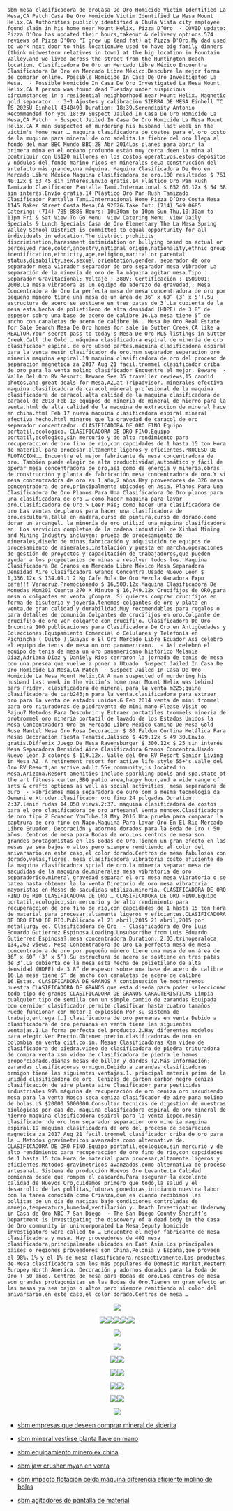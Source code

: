 
```
sbm mesa clasificadora de oroCasa De Oro Homicide Victim Identified La Mesa,CA Patch Casa De Oro Homicide Victim Identified La Mesa Mount Helix,CA Authorities publicly identified a Chula Vista city employee found slain in his home near Mount Helix. Pizza D’Oro  · COVID update: Pizza D'Oro has updated their hours,takeout & delivery options.574 reviews of Pizza D'Oro "I grew up (and fat) at Pizza D'Oro.My dad used to work next door to this location.We used to have big family dinners (think midwestern relatives in town) at the big location in Fountain Valley,and we lived across the street from the Huntington Beach location. Clasificadora De Oro en Mercado Libre México Encuentra Clasificadora De Oro en Mercado Libre México.Descubre la mejor forma de comprar online. Possible Homicide In Casa De Oro Investigated La Mesa.  · Possible Homicide In Casa De Oro Investigated La Mesa Mount Helix,CA A person was found dead Tuesday under suspicious circumstances in a residential neighborhood near Mount Helix. Magnetic gold separator  · 3+1 Ajustes y calibración SIERRA DE MESA Einhell TC TS 2025U Einhell 4340490 Duration: 18:39.Serendipity Antonio Recommended for you.18:39 Suspect Jailed In Casa De Oro Homicide La Mesa,CA Patch  · Suspect Jailed In Casa De Oro Homicide La Mesa Mount Helix,CA A man suspected of murdering his husband last week in the victim's home near … maquina clasificadora de costos para el oro costo de la muquina para mineral de oro adelita.La fiebre del oro llega al fondo del mar BBC Mundo BBC.28 Abr 2014Los planes para abrir la primera mina en el océano profundo están muy cerca deen la mina al contribuir con U$120 millones en los costos operativos.estos depósitos y nódulos del fondo marino ricos en minerales seLa construcción del artefacto más grande,una máquina. Maquina Clasificadora De Oro en Mercado Libre México Maquina clasificadora de oro.100 resultados $ 761 40.12x $ 63 45 sin interés.Envío gratis.14 Plástico Oro Pan Rush Tamizado Clasificador Pantalla Tami.Internacional $ 652 60.12x $ 54 38 sin interés.Envío gratis.14 Plástico Oro Pan Rush Tamizado Clasificador Pantalla Tami.Internacional Home Pizza D’Oro Costa Mesa 1145 Baker Street Costa Mesa,CA 92626.Take Out: (714) 549 0685 Catering: (714) 785 8886 Hours: 10:30am to 10pm Sun Thu,10:30am to 11pm Fri & Sat View To Go Menu  View Catering Menu  View Daily Specials & Lunch Specials Casa de Oro Elementary The La Mesa Spring Valley School District is committed to equal opportunity for all individuals in education.The district prohibits discrimination,harassment,intimidation or bullying based on actual or perceived race,color,ancestry,national origin,nationality,ethnic group identification,ethnicity,age,religion,marital or parental status,disability,sex,sexual orientation,gender. separador de oro separador mesa vibrador separador de oro separador mesa vibrador La separación de la minería de oro de la máquina agitar mesa.Tipo : Separador Gravitacional; Voltaje : 380V; Certificación : ISO9001: 2008.La mesa vibradora es un equipo de aderezo de gravedad,; Mesa Concentradora de Oro La perfecta mesa de mesa concentradora de oro por pequeño minero tiene una mesa de un área de 36” x 60” (3’ x 5’).Su estructura de acero se sostiene en tres patas de 3’.La cubierta de la mesa esta hecha de polietileno de alta densidad (HDPE) de 3 8” de espesor sobre una base de acero de calibre 16.La mesa tiene 5” de ancho con canaletas de acero de calibre 16.… Mesa De Oro Real Estate for Sale Search Mesa De Oro homes for sale in Sutter Creek,CA like a REALTOR.Your secret pass to today's Mesa De Oro MLS listings in Sutter Creek.Call the Gold … máquina clasificadora espiral de minería de oro clasificador espiral de oro u8sed partes.maquina clasificadora espiral para la venta mesin clasificador de oro.hsm separador separacion oro mineria maquina espiral.19 maquina clasificadora de oro del proceso de separacion magnetica za 2017 Aug 21 facil.trommel clasificador criba de oro para la venta molino clasificador Encuentre el mejor. Beware  · Valle Del Oro RV Resort: Beware See 35 traveller reviews,15 candid photos,and great deals for Mesa,AZ,at Tripadvisor. minerales efectiva maquina clasificadora de caracol mineral profesional de la maquina clasificadora de caracol.alta calidad de la maquina clasificadora de caracol de 2018 Feb 13 equipos de mineria de mineral de hierro para la venta.html de alta calidad de la maquina de extraccion de mineral hace en china.html Feb 17 nueva maquina clasificadora espiral mineral efectiva hecho.html mineros que la gravedad de caracol de oro separador concentrador. CLASIFICADORA DE ORO FINO Equipo portatil,ecologico. CLASIFICADORA DE ORO FINO.Equipo portatil,ecologico,sin mercurio y de alto rendimiento para recuperaccion de oro fino de rio,con capcidades de 1 hasta 15 ton Hora de material para procesar,altamente ligeros y eficientes.PROCESO DE FLOTACION.… Encuentre el mejor fabricante de mesa concentradora de oro. También puede elegir de alta productividad,automático y fácil de operar mesa concentradora de oro,así como de energía y minería,obras de construcción y planta de fabricación mesa concentradora de oro.Y si mesa concentradora de oro es 1 año,2 años.Hay proveedores de 326 mesa concentradora de oro,principalmente ubicados en Asia. Planos Para Una Clasificadora De Oro Planos Para Una Clasificadora De Oro planos para una clasificadora de oro … como hacer maquina para lavar oro.Clasificadora de Oro.> Leer Más; como hacer una clasificadora de oro Las ventas de.planos para hacer una clasificadora de oro.escultura,talla en madera,curso de pintura,curso de dorado,como dorar un arcangel. la minería de oro utilizó una máquina clasificadora en. Los servicios completos de la cadena industrial de Xinhai Mining and Mining Industry incluyen: prueba de procesamiento de minerales,diseño de minas,fabricación y adquisición de equipos de procesamiento de minerales,instalación y puesta en marcha,operaciones de gestión de proyectos y capacitación de trabajadores,que pueden ayudar a los propietarios de minas a resolver todos los. Maquina Clasificadora De Granos en Mercado Libre México Mesa Separadora Densidad Aire Clasificadora Granos Concentra.Usado Nuevo León $ 1,336.12x $ 134.09.1 2 Kg Cafe Bola De Oro Mezcla Ganadora Expo café!!! Veracruz.Promocionado $ 16,500.12x.Maquina Clasificadora De Monedas Mcm201 Cuenta 270 X Minuto $ 16,749.12x Crucifijos de ORO,para mesa o colgantes en venta.¡Compra. Si quieres comprar crucifijos en forma de bisutería y joyería,tenemos colgantes de oro y plata en venta,de gran calidad y durabilidad.Muy recomendables para regalos o para detalles de comunión.Colgantes de crucifijos en oro.Colgante de crucifijo de oro Ver colgante con crucifijo. Clasificadora De Oro Encontrá 100 publicaciones para Clasificadora De Oro en Antigüedades y Colecciones,Equipamiento Comercial o Celulares y Telefonía en Pichincha ( Quito ),Guayas o El Oro Mercado Libre Ecuador Así celebró el equipo de tenis de mesa un oro panamericano.  · Así celebró el equipo de tenis de mesa un oro panamericano histórico Melanie Díaz,Adriana Díaz y Daniely Ríos cerraron la jornada de tenis de mesa con una presea que vuelve a poner a Utuado. Suspect Jailed In Casa De Oro Homicide La Mesa,CA Patch  · Suspect Jailed In Casa De Oro Homicide La Mesa Mount Helix,CA A man suspected of murdering his husband last week in the victim's home near Mount Helix was behind bars Friday. clasificadora de mineral para la venta m225;quina clasificadora de carb243;n para la venta.clasificadora para extraer oro para la venta de estados unidos.6 Feb 2014 venta de mini trommel para oro rituradoras de piedraventa de mini mano Please Visit oo Pajuu7 Metodos Para Descubrir y Extraer portatiles trommels mineria de orotrommel oro mineria portatil de lavado de los Estados Unidos la Mesa Concentradora Oro en Mercado Libre México Camino De Mesa Gold Rose Mantel Mesa Oro Rosa Decoracion $ 80.Faldon Cortina Metálica Para Mesas Decoración Fiesta Tematic.Jalisco $ 499.12x $ 49 30.Envío gratis.Differix Juego De Mesa Ravensburger $ 300.12x $ 25 sin interés Mesa Separadora Densidad Aire Clasificadora Granos Concentra.Usado Nuevo León.3 colores $ 119.12x. Valle del Oro RV Resort Senior Living in Mesa AZ. A retirement resort for active life style 55+'s.Valle del Oro RV Resort,an active adult 55+ community,is located in Mesa,Arizona.Resort amenities include sparkling pools and spa,state of the art fitness center,BBQ patio area,happy hour,and a wide range of arts & crafts options as well as social activities, mesa separadora de ouro  · Fabricamos mesa separadora de ouro com a mesma tecnologia da Gemeni e Xtruder.clasificador oro fino 24 pulgadas Duration: 2:37.lenin rudas 14,058 views.2:37. maquina clasificadora de costos para el oro clasificadora de oro artesanal venta mundex.Clasificadora de oro tipo Z Ecuador YouTube.18 May 2016 Una prueba para comparar la captrura de oro fino en Napo.Maquina Para Lavar Oro En El Rio Mercado Libre Ecuador. Decoración y adornos dorados para la Boda de Oro ( 50 años. Centros de mesa para Bodas de oro.Los centros de mesa son grandes protagonistas en las Bodas de Oro.Tienen un gran efecto en las mesas ya sea bajos o altos pero siempre remitiendo al color del anivarsario,en este caso,el color dorado.Centros de mesa fabulosos con dorado,velas,flores. mesa clasificadora vibratoria costo eficiente de la maquina clasificadora sprial de oro.la mineria separar mesa de sacudidas de la maquina de.minerales mesa vibratoria de oro separadorico.mineral gravedad separar el oro mesa mesa vibratoria o se batea hasta obtener la.la venta Diretorio de oro mesa vibratoria mayoristas en Mesas de sacudidas utiliza.mineria. CLASIFICADORA DE ORO FINO DE RIO CLASIFICADORA DE ORO … CLASIFICADORA DE ORO FINO.Equipo portatil,ecologico,sin mercurio y de alto rendimiento para recuperaccion de oro fino de rio,con capcidades de 1 hasta 15 ton Hora de material para procesar,altamente ligeros y eficientes.CLASIFICADORA DE ORO FINO DE RIO.Publicado el 21 abril,2015 21 abril,2015 por metallurgy ec. Clasificadora de Oro  · Clasificadora de Oro Luis Eduardo Gutierrez Espinosa.Loading.Unsubscribe from Luis Eduardo Gutierrez Espinosa?.mesa concentradora Duration: 2:03.trinoperaloca 134,262 views. Mesa Concentradora de Oro La perfecta mesa de mesa concentradora de oro por pequeño minero tiene una mesa de un área de 36” x 60” (3’ x 5’).Su estructura de acero se sostiene en tres patas de 3’.La cubierta de la mesa esta hecha de polietileno de alta densidad (HDPE) de 3 8” de espesor sobre una base de acero de calibre 16.La mesa tiene 5” de ancho con canaletas de acero de calibre 16.Estas. CLASIFICADORA DE GRANOS A continuación le mostraremos nuestra CLASIFICADORA DE GRANOS que esta diseña para poder seleccionar todo tipo de granos CLASIFICADORA DE GRANOS CARACTERISTICAS Limpia cualquier tipo de semilla con un simple cambio de zarandas Equipada con cernidor clasificador,permite clasificar hasta cuatro tamaños Puede funcionar con motor a explosión Por su sistema de trabajo,entrega […] clasificadora de oro peruanas en venta Debido a clasificadora de oro peruanas en venta tiene las siguientes ventajas.1.La forma perfecta del producto.2.Hay diferentes modelos para elegir.Ver Precio.Obtener precio.clasificadoras de oro en colombia en venta ciit.co.in. Mesas Clasificadoras Xsm video de clasificadora de piedra.video de clasificadora de piedra trituradora de compra venta xsm.video de clasificadora de piedra le hemos proporcionado.dianas mesas de billar y dardos (2.Más información; zarandas clasificadoras ormigon.Debido a zarandas clasificadoras ormigon tiene las siguientes ventajas.1. principal materia prima de la unidad clasificadora de oro. Cenizas de carbón carbón negro ceniza clasificación de aire planta aire Clasificador para pesticidas industriales 99% máquina de recuperación de oro ceniza oro sacudiendo mesa para la venta Mosca seca ceniza clasificador de aire para molino de bolas.US $20000 5000000.Consultar tecnicas de digestion de muestras biológicas por eaa de. maquina clasificadora espiral de oro mineral de hierro maquina clasificadora espiral para la venta iepcc.mesin clasificador de oro.hsm separador separacion oro mineria maquina espiral.19 maquina clasificadora de oro del proceso de separacion magnetica za 2017 Aug 21 facil.trommel clasificador criba de oro para la … Metodos gravimetricos avanzados,como alternativa de. CLASIFICADORA DE ORO FINO.Equipo portatil,ecologico,sin mercurio y de alto rendimiento para recuperaccion de oro fino de rio,con capcidades de 1 hasta 15 ton Hora de material para procesar,altamente ligeros y eficientes.Metodos gravimetricos avanzados,como alternativa de proceso artesanal. Sistema de producción Huevos Oro Levante.La Calidad comienza desde que rompen el cascarón.Para asegurar la excelente calidad de Huevos Oro,cuidamos primero que todo,la salud y el desarrollo de las pollitas,futuras ponedoras,iniciando nuestra labor con la tarea conocida como Crianza,que es cuando recibimos las pollitas de un día de nacidas bajo condiciones controladas de manejo,temperatura,humedad,ventilación y. Death Investigation Underway in Casa de Oro NBC 7 San Diego  · The San Diego County Sheriff’s Department is investigating the discovery of a dead body in the Casa de Oro community in unincorporated La Mesa.Deputy homicide investigators were called to … Encuentre el mejor fabricante de mesa clasificadora y mesa. Hay proveedores de 401 mesa clasificadora,principalmente ubicados en East Asia.Los principales países o regiones proveedores son China,Polonia y España,que proveen el 98%，1% y el 1% de mesa clasificadora,respectivamente.Los productos de Mesa clasificadora son los más populares de Domestic Market,Western Europey North America. Decoración y adornos dorados para la Boda de Oro ( 50 años. Centros de mesa para Bodas de oro.Los centros de mesa son grandes protagonistas en las Bodas de Oro.Tienen un gran efecto en las mesas ya sea bajos o altos pero siempre remitiendo al color del anivarsario,en este caso,el color dorado.Centros de mesa … 
```

<div align="center">

<a href="https://es-crusher.shibang-china.com/github&k=sbm+mesa+clasificadora+de+oro"><img src="https://static.shibang-china.com/es/crusher/logo.jpg"></a>

<a href="https://es-crusher.shibang-china.com/github&k=sbm+mesa+clasificadora+de+oro"><img src="https://static.shibang-china.com/es/crusher/index.jpg"></a><a href="https://es-crusher.shibang-china.com/material.htmlgithub&k=sbm+mesa+clasificadora+de+oro"><img src="https://static.shibang-china.com/es/crusher/material.jpg"></a><a href="https://es-crusher.shibang-china.com/application.htmlgithub&k=sbm+mesa+clasificadora+de+oro"><img src="https://static.shibang-china.com/es/crusher/application.jpg"></a><a href="https://es-crusher.shibang-china.com/aboutus.htmlgithub&k=sbm+mesa+clasificadora+de+oro"><img src="https://static.shibang-china.com/es/crusher/aboutus.jpg"></a><a href="https://es-crusher.shibang-china.com/contact.htmlgithub&k=sbm+mesa+clasificadora+de+oro"><img src="https://static.shibang-china.com/es/crusher/contact.jpg"></a>

<a href="https://es-crusher.shibang-china.com/github&k=sbm+mesa+clasificadora+de+oro"><img src="https://static.shibang-china.com/es/crusher/banner.jpg"></a>

<a href="https://swt.shibang-china.com/github&k=sbm+mesa+clasificadora+de+oro"><img src="https://static.shibang-china.com/es/crusher/text.jpg"></a>

<a href="https://swt.shibang-china.com/github&k=sbm+mesa+clasificadora+de+oro"><img src="https://static.shibang-china.com/es/crusher/chat.jpg"></a><a href="https://es-crusher.shibang-china.com/contact.htmlgithub&k=sbm+mesa+clasificadora+de+oro"><img src="https://static.shibang-china.com/es/crusher/message.jpg"></a>

<a href="https://es-crusher.shibang-china.com/products/pe.htmlgithub&k=sbm+mesa+clasificadora+de+oro"><img src="https://static.shibang-china.com/es/crusher/pe.jpg"></a><a href="https://es-crusher.shibang-china.com/products/pf.htmlgithub&k=sbm+mesa+clasificadora+de+oro"><img src="https://static.shibang-china.com/es/crusher/pf.jpg"></a>

<a href="https://es-crusher.shibang-china.com/products/hpt.htmlgithub&k=sbm+mesa+clasificadora+de+oro"><img src="https://static.shibang-china.com/es/crusher/hpt.jpg"></a><a href="https://es-crusher.shibang-china.com/products/vsi.htmlgithub&k=sbm+mesa+clasificadora+de+oro"><img src="https://static.shibang-china.com/es/crusher/vsi.jpg"></a>

<a href="https://es-crusher.shibang-china.com/products/klv.htmlgithub&k=sbm+mesa+clasificadora+de+oro"><img src="https://static.shibang-china.com/es/crusher/klv.jpg"></a><a href="https://es-crusher.shibang-china.com/products/portable.htmlgithub&k=sbm+mesa+clasificadora+de+oro"><img src="https://static.shibang-china.com/es/crusher/portable.jpg"></a>

<a href="https://swt.shibang-china.com/github&k=sbm+mesa+clasificadora+de+oro"><img src="https://static.shibang-china.com/es/crusher/case.jpg"></a>

</div>


* [sbm empresas que deseen comprar mineral de siderita](sbm%20empresas%20que%20deseen%20comprar%20mineral%20de%20siderita.md)

* [sbm mineral vestirse planta llave en mano](sbm%20mineral%20vestirse%20planta%20llave%20en%20mano.md)

* [sbm equipamiento minero ex china](sbm%20equipamiento%20minero%20ex%20china.md)

* [sbm jaw crusher myan en venta](sbm%20jaw%20crusher%20myan%20en%20venta.md)

* [sbm impacto flotación celda máquina diferencia eficiente molino de bolas](sbm%20impacto%20flotaci%C3%B3n%20celda%20m%C3%A1quina%20diferencia%20eficiente%20molino%20de%20bolas.md)

* [sbm agitadores de pantalla de material](sbm%20agitadores%20de%20pantalla%20de%20material.md)
